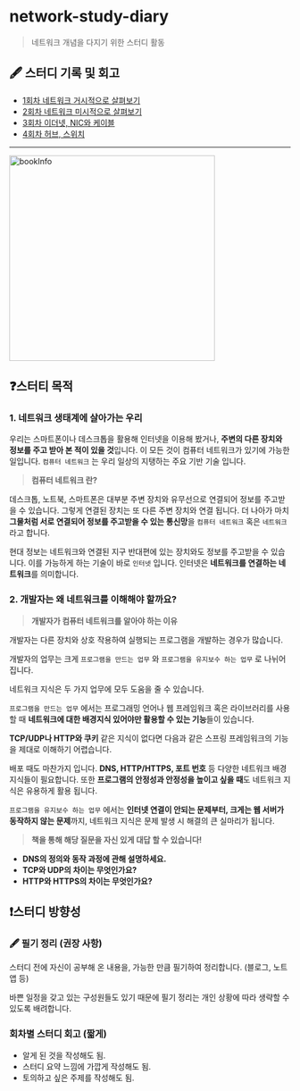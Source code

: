 # network-study-diary

> 네트워크 개념을 다지기 위한 스터디 활동

## 🖋️ 스터디 기록 및 회고

 - [1회차 네트워크 거시적으로 살펴보기](https://github.com/silberbullet/network-study-diary/blob/main/network_study/1_2_%EB%84%A4%ED%8A%B8%EC%9B%8C%ED%81%AC_%EA%B1%B0%EC%8B%9C%EC%A0%81%EC%9C%BC%EB%A1%9C_%EC%82%B4%ED%8E%B4%EB%B3%B4%EA%B8%B0.md)
 - [2회차 네트워크 미시적으로 살펴보기](https://github.com/silberbullet/network-study-diary/blob/main/network_study/1_3_%EB%84%A4%ED%8A%B8%EC%9B%8C%ED%81%AC_%EB%AF%B8%EC%8B%9C%EC%A0%81%EC%9C%BC%EB%A1%9C_%EC%82%B4%ED%8E%B4%EB%B3%B4%EA%B8%B0.md)
 - [3회차 이더넷, NIC와 케이블](https://github.com/silberbullet/network-study-diary/blob/main/network_study/2_1%EA%B3%BC_2_%EC%9D%B4%EB%8D%94%EB%84%B7_NIC%EC%99%80%EC%BC%80%EC%9D%B4%EB%B8%94.md)
 - [4회차 허브, 스위치]()
---

<img width="368" alt="bookInfo" src="https://github.com/user-attachments/assets/30f20200-ca17-4f12-9558-ba877d9ffc17">


## ❓스터티 목적

### 1. 네트워크 생태계에 살아가는 우리

우리는 스마트폰이나 데스크톱을 활용해 인터넷을 이용해 봤거나, **주변의 다른 장치와 정보를 주고 받아 본 적이 있을 것**입니다. 이 모든 것이 컴퓨터 네트워크가 있기에 가능한 일입니다. `컴퓨터 네트워크` 는 우리 일상의 지탱하는 주요 기반 기술 입니다.

> **컴퓨터 네트워크 란?**

데스크톱, 노트북, 스마트폰은 대부분 주변 장치와 유무선으로 연결되어 정보를 주고받을 수 있습니다. 그렇게 연결된 장치는 또 다른 주변 장치와 연결 됩니다. 더 나아가 마치 **그물처럼 서로 연결되어 정보를 주고받을 수 있는 통신망**을 `컴퓨터 네트워크` 혹은 `네트워크` 라고 합니다.

현대 정보는 네트워크와 연결된 지구 반대편에 있는 장치와도 정보를 주고받을 수 있습니다. 이를 가능하게 하는 기술이 바로 `인터넷` 입니다. 인터넷은 **네트워크를 연결하는 네트워크**를 의미합니다.

### 2. 개발자는 왜 네트워크를 이해해야 할까요?

> **개발자가 컴퓨터 네트워크를 알아야 하는 이유**

개발자는 다른 장치와 상호 작용하여 실행되는 프로그램을 개발하는 경우가 많습니다.

개발자의 업무는 크게 `프로그램을 만드는 업무` 와 `프로그램을 유지보수 하는 업무` 로 나뉘어 집니다.

네트워크 지식은 두 가지 업무에 모두 도움을 줄 수 있습니다.

`프로그램을 만드는 업무` 에서는 프로그래밍 언어나 웹 프레임워크 혹은 라이브러리를 사용할 때 **네트워크에 대한 배경지식 있어야만 활용할 수 있는 기능**들이 있습니다.

**TCP/UDP나 HTTP와 쿠키** 같은 지식이 없다면 다음과 같은 스프링 프레임워크의 기능을 제대로 이해하기 어렵습니다.

배포 때도 마찬가지 입니다. **DNS, HTTP/HTTPS, 포트 번호** 등 다양한 네트워크 배경지식들이 필요합니다. 또한 **프로그램의 안정성과 안정성을 높이고 싶을 때**도 네트워크 지식은 유용하게 활용 됩니다.

`프로그램을 유지보수 하는 업무` 에서는 **인터넷 연결이 안되는 문제부터, 크게는 웹 서버가 동작하지 않는 문제**까지, 네트워크 지식은 문제 발생 시 해결의 큰 실마리가 됩니다.

> **책을 통해 해당 질문을 자신 있게 대답 할 수 있습니다!**

- **DNS의 정의와 동작 과정에 관해 설명하세요.**
- **TCP와 UDP의 차이는 무엇인가요?**
- **HTTP와 HTTPS의 차이는 무엇인가요?**

## ❗스터디 방향성

### 🖋️ 필기 정리 (권장 사항)

스터디 전에 자신이 공부해 온 내용을, 가능한 만큼 필기하여 정리합니다. (블로그, 노트앱 등)

바쁜 일정을 갖고 있는 구성원들도 있기 때문에 필기 정리는 개인 상황에 따라 생략할 수 있도록 배려합니다.

### 회차별 스터디 회고 (짧게)

- 알게 된 것을 작성해도 됨.
- 스터디 요약 느낌에 가깝게 작성해도 됨.
- 토의하고 싶은 주제를 작성해도 됨.
